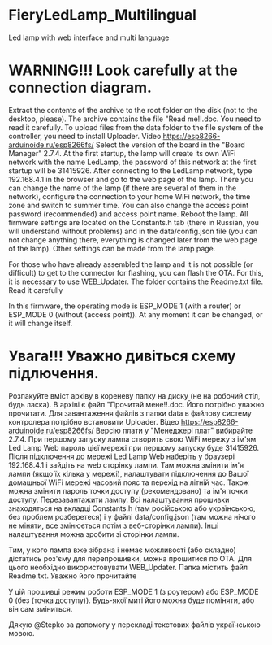 # FieryLedLamp_Multilingual

Led lamp with web interface and multi language

# WARNING!!! Look carefully at the connection diagram.

Extract the contents of the archive to the root folder on the disk (not to the desktop, please).
The archive contains the file "Read me!!.doc. You need to read it carefully. To upload files from the data folder to the file system of the controller, you need to install Uploader. Video https://esp8266-arduinoide.ru/esp8266fs/
Select the version of the board in the "Board Manager" 2.7.4. At the first startup, the lamp will create its own WiFi network with the name LedLamp, the password of this network at the first startup will be 31415926. After connecting to the LedLamp network, type 192.168.4.1 in the browser and go to the web page of the lamp. There you can change the name of the lamp (if there are several of them in the network), configure the connection to your home WiFi network, the time zone and switch to summer time. You can also change the access point password (recommended) and access point name. Reboot the lamp.
All firmware settings are located on the Constants.h tab (there in Russian, you will understand without problems) and in the data/config.json file (you can not change anything there, everything is changed later from the web page of the lamp). Other settings can be made from the lamp page.

For those who have already assembled the lamp and it is not possible (or difficult) to get to the connector for flashing, you can flash the OTA. For this, it is necessary to use WEB_Updater. The folder contains the Readme.txt file. Read it carefully

In this firmware, the operating mode is ESP_MODE 1 (with a router) or ESP_MODE 0 (without (access point)).
At any moment it can be changed, or it will change itself.

# Увага!!! Уважно дивіться схему підлючення.

Розпакуйте вміст архіву в кореневу папку на диску (не на робочий стіл, будь ласка).
В архіві є файл "Прочитай мене!!.doc. Його потрібно уважно прочитати. Для завантаження файлів з папки data в файлову систему контролера потрібно встановити Uploader. Відео https://esp8266-arduinoide.ru/esp8266fs/
Версію плати у "Менеджері плат" вибирайте 2.7.4. При першому запуску лампа створить свою WiFi мережу з ім'ям Led Lamp Web пароль цієї мережі при першому запуску буде 31415926. Після підключення до мережі Led Lamp Web наберіть у браузері 192.168.4.1 і зайдіть на web сторінку лампи. Там можна змінити ім'я лампи (якщо їх кілька у мережі), налаштувати підключення до Вашої домашньої WiFi мережі часовий пояс та перехід на літній час. Також можна змінити пароль точки доступу (рекомендовано) та ім'я точки доступу. Перезавантажити лампу.
Всі налаштування прошивки знаходяться на вкладці Constants.h (там російською або українською, без проблем розберетеся) і у файлі data/config.json (там можна нічого не міняти, все змінюється потім з веб-сторінки лампи). Інші налаштування можна зробити зі сторінки лампи.

Тим, у кого лампа вже зібрана і немає можливості (або складно) дістатись роз'єму для перепрошивки, можна прошитися по ОТА. Для цього необхідно використовувати WEB_Updater. Папка містить файл Readme.txt. Уважно його прочитайте

У цій прошивці режим роботи ESP_MODE 1 (з роутером) або ESP_MODE 0 (без (точка доступу)).
Будь-якої миті його можна буде поміняти, або він сам зміниться.

Дякую @Stepko за допомогу у перекладі текстових файлів українською мовою.
